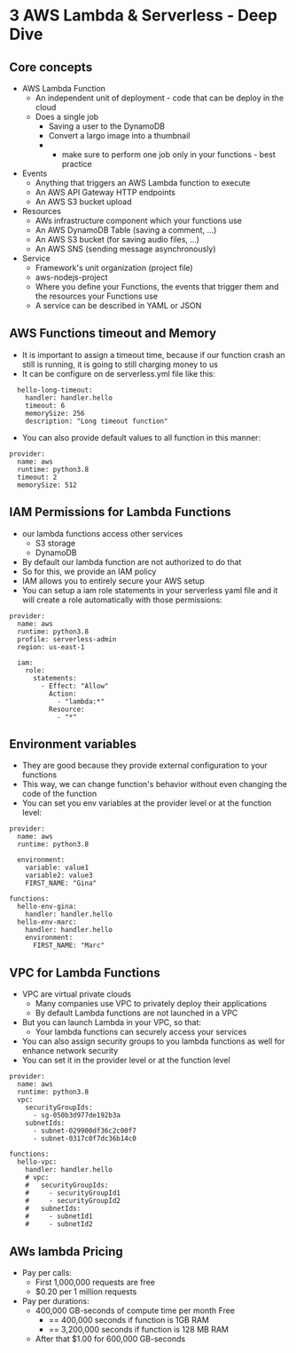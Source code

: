 # 3 AWS Lambda & Serverless - Deep Dive

## Core concepts

- AWS Lambda Function
  - An independent unit of deployment - code that can be deploy in the cloud
  - Does a single job
    - Saving a user to the DynamoDB
    - Convert a largo image into a thumbnail
    - - make sure to perform one job only in your functions - best practice
- Events
  - Anything that triggers an AWS Lambda function to execute
  - An AWS API Gateway HTTP endpoints
  - An AWS S3 bucket upload
- Resources
  - AWs infrastructure component which your functions use
  - An AWS DynamoDB Table (saving a comment, ...)
  - An AWS S3 bucket (for saving audio files, ...)
  - An AWS SNS (sending message asynchronously)
- Service
  - Framework's unit organization (project file)
  - aws-nodejs-project
  - Where you define your Functions, the events that trigger them and the resources your Functions use
  - A service can be described in YAML or JSON

## AWS Functions timeout and Memory

- It is important to assign a timeout time, because if our function crash an still is running, it is going to still charging money to us
- It can be configure on de serverless.yml file like this:

```
  hello-long-timeout:
    handler: handler.hello
    timeout: 6
    memorySize: 256
    description: "Long timeout function"
```

- You can also provide default values to all function in this manner:

```
provider:
  name: aws
  runtime: python3.8
  timeout: 2
  memorySize: 512
```

## IAM Permissions for Lambda Functions

- our lambda functions access other services
  - S3 storage
  - DynamoDB
- By default our lambda function are not authorized to do that
- So for this, we provide an IAM policy
- IAM allows you to entirely secure your AWS setup
- You can setup a iam role statements in your serverless yaml file and it will create a role automatically with those permissions:

```
provider:
  name: aws
  runtime: python3.8
  profile: serverless-admin
  region: us-east-1

  iam:
    role:
      statements:
        - Effect: "Allow"
          Action:
            - "lambda:*"
          Resource:
            - "*"
```

## Environment variables

- They are good because they provide external configuration to your functions
- This way, we can change function's behavior without even changing the code of the function
- You can set you env variables at the provider level or at the function level:

```
provider:
  name: aws
  runtime: python3.8

  environment:
    variable: value1
    variable2: value3
    FIRST_NAME: "Gina"

functions:
  hello-env-gina:
    handler: handler.hello
  hello-env-marc:
    handler: handler.hello
    environment:
      FIRST_NAME: "Marc"
```

## VPC for Lambda Functions

- VPC are virtual private clouds
  - Many companies use VPC to privately deploy their applications
  - By default Lambda functions are not launched in a VPC
- But you can launch Lambda in your VPC, so that:
  - Your lambda functions can securely access your services
- You can also assign security groups to you lambda functions as well for enhance network security
- You can set it in the provider level or at the function level

```
provider:
  name: aws
  runtime: python3.8
  vpc:
    securityGroupIds:
      - sg-050b3d977de192b3a
    subnetIds:
      - subnet-029900df36c2c00f7
      - subnet-0317c0f7dc36b14c0

functions:
  hello-vpc:
    handler: handler.hello
    # vpc:
    #   securityGroupIds:
    #     - securityGroupId1
    #     - securityGroupId2
    #   subnetIds:
    #     - subnetId1
    #     - subnetId2
```

## AWs lambda Pricing

- Pay per calls:
  - First 1,000,000 requests are free
  - $0.20 per 1 million requests
- Pay per durations:
  - 400,000 GB-seconds of compute time per month Free
    - == 400,000 seconds if function is 1GB RAM
    - == 3,200,000 seconds if function is 128 MB RAM
  - After that $1.00 for 600,000 GB-seconds
